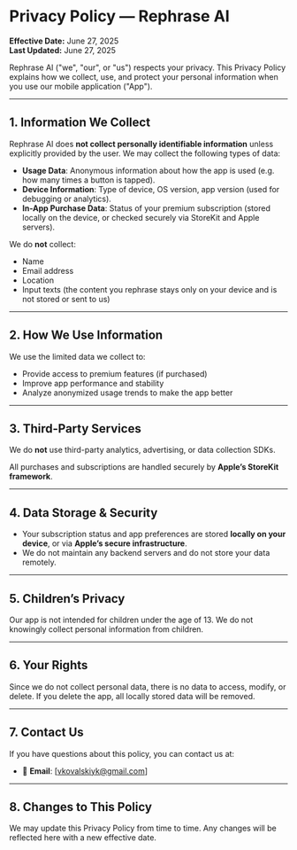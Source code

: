 # Privacy Policy — Rephrase AI

**Effective Date:** June 27, 2025  
**Last Updated:** June 27, 2025

Rephrase AI ("we", "our", or "us") respects your privacy. This Privacy Policy explains how we collect, use, and protect your personal information when you use our mobile application ("App").

---

## 1. Information We Collect

Rephrase AI does **not collect personally identifiable information** unless explicitly provided by the user. We may collect the following types of data:

- **Usage Data**: Anonymous information about how the app is used (e.g. how many times a button is tapped).
- **Device Information**: Type of device, OS version, app version (used for debugging or analytics).
- **In-App Purchase Data**: Status of your premium subscription (stored locally on the device, or checked securely via StoreKit and Apple servers).

We do **not** collect:
- Name
- Email address
- Location
- Input texts (the content you rephrase stays only on your device and is not stored or sent to us)

---

## 2. How We Use Information

We use the limited data we collect to:

- Provide access to premium features (if purchased)
- Improve app performance and stability
- Analyze anonymized usage trends to make the app better

---

## 3. Third-Party Services

We do **not** use third-party analytics, advertising, or data collection SDKs.

All purchases and subscriptions are handled securely by **Apple’s StoreKit framework**.

---

## 4. Data Storage & Security

- Your subscription status and app preferences are stored **locally on your device**, or via **Apple’s secure infrastructure**.
- We do not maintain any backend servers and do not store your data remotely.

---

## 5. Children’s Privacy

Our app is not intended for children under the age of 13. We do not knowingly collect personal information from children.

---

## 6. Your Rights

Since we do not collect personal data, there is no data to access, modify, or delete. If you delete the app, all locally stored data will be removed.

---

## 7. Contact Us

If you have questions about this policy, you can contact us at:

- 📧 **Email**: [vkovalskiyk@gmail.com]  

---

## 8. Changes to This Policy

We may update this Privacy Policy from time to time. Any changes will be reflected here with a new effective date.
